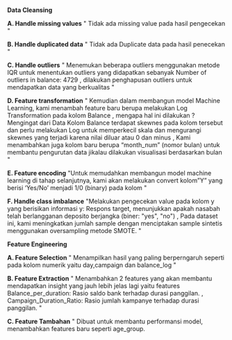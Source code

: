 **Data Cleansing**

**A. Handle missing values** 
" Tidak ada missing value pada hasil pengecekan "

**B. Handle duplicated data** 
" Tidak ada Duplicate data pada hasil penecekan "

**C. Handle outliers** 
" Menemukan beberapa outliers menggunakan metode IQR untuk menentukan outliers yang didapatkan sebanyak Number of outliers in balance: 4729 , dilakukan penghapusan outliers untuk mendapatkan  data yang berkualitas "

**D. Feature transformation**
" Kemudian dalam membangun model Machine Learning, kami menambah feature baru berupa melakukan Log Transformation pada kolom Balance , mengapa hal ini dilakukan ? Mengingat dari Data Kolom Balance terdapat skewnes pada kolom tersebut dan perlu melakukan Log untuk memperkecil skala dan mengurangi skewnes yang terjadi karena nilai diluar atau 0 dan minus , Kami menambahkan juga kolom baru berupa “month_num” (nomor bulan) untuk membantu pengurutan data jikalau dilakukan visualisasi berdasarkan bulan "

**E. Feature encoding** 
"Untuk memudahkan membangun model machine learning di tahap selanjutnya, kami akan melakukan convert kolom”Y” yang berisi ‘Yes/No’ menjadi 1/0 (binary) pada kolom "

**F. Handle class imbalance** 
"Melakukan pengecekan value pada kolom y yang berisikan informasi y: Respons target, menunjukkan apakah nasabah telah berlangganan deposito berjangka (biner: "yes", "no") , Pada dataset ini, kami meningkatkan jumlah sample dengan menciptakan sample sintetis menggunakan oversampling metode SMOTE. "


**Feature Engineering**

**A. Feature Selection** 
" Menampilkan hasil yang paling berperngaruh seperti pada kolom numerik yaitu day,campaign dan balance_log "

**B. Feature Extraction**
" Menambahkan 2 features yang akan membantu mendapatkan insight yang jauh lebih jelas lagi yaitu features Balance_per_duration: Rasio saldo bank terhadap durasi panggilan. , Campaign_Duration_Ratio: Rasio jumlah kampanye terhadap durasi panggilan. "

**C. Feature Tambahan**
" Dibuat untuk membantu performansi model, menambahkan features baru seperti age_group.

